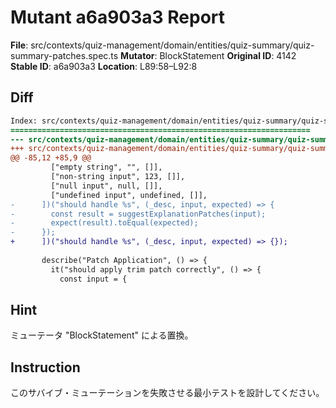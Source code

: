 # Mutant a6a903a3 Report

**File**: src/contexts/quiz-management/domain/entities/quiz-summary/quiz-summary-patches.spec.ts
**Mutator**: BlockStatement
**Original ID**: 4142
**Stable ID**: a6a903a3
**Location**: L89:58–L92:8

## Diff

```diff
Index: src/contexts/quiz-management/domain/entities/quiz-summary/quiz-summary-patches.spec.ts
===================================================================
--- src/contexts/quiz-management/domain/entities/quiz-summary/quiz-summary-patches.spec.ts	original
+++ src/contexts/quiz-management/domain/entities/quiz-summary/quiz-summary-patches.spec.ts	mutated #4142
@@ -85,12 +85,9 @@
         ["empty string", "", []],
         ["non-string input", 123, []],
         ["null input", null, []],
         ["undefined input", undefined, []],
-      ])("should handle %s", (_desc, input, expected) => {
-        const result = suggestExplanationPatches(input);
-        expect(result).toEqual(expected);
-      });
+      ])("should handle %s", (_desc, input, expected) => {});
 
       describe("Patch Application", () => {
         it("should apply trim patch correctly", () => {
           const input = {
```

## Hint

ミューテータ "BlockStatement" による置換。

## Instruction

このサバイブ・ミューテーションを失敗させる最小テストを設計してください。
